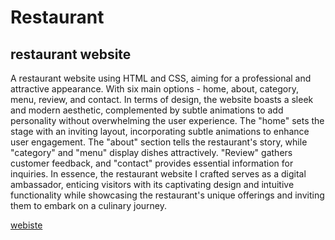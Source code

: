 # Restaurant
## restaurant website

A restaurant website using HTML and CSS, aiming for a professional and attractive appearance. 
With six main options - home, about, category, menu, review, and contact.
In terms of design, the website boasts a sleek and modern aesthetic, 
complemented by subtle animations to add personality without overwhelming the user experience.
The "home" sets the stage with an inviting layout, incorporating subtle animations to enhance user engagement. 
The "about" section tells the restaurant's story, while "category" and "menu" display dishes attractively. 
"Review" gathers customer feedback, and "contact" provides essential information for inquiries.
In essence, the restaurant website I crafted serves as a digital ambassador, 
enticing visitors with its captivating design and intuitive functionality while 
showcasing the restaurant's unique offerings and inviting them to embark on a culinary journey.

[webiste](https://restaurant-369.netlify.app/)
